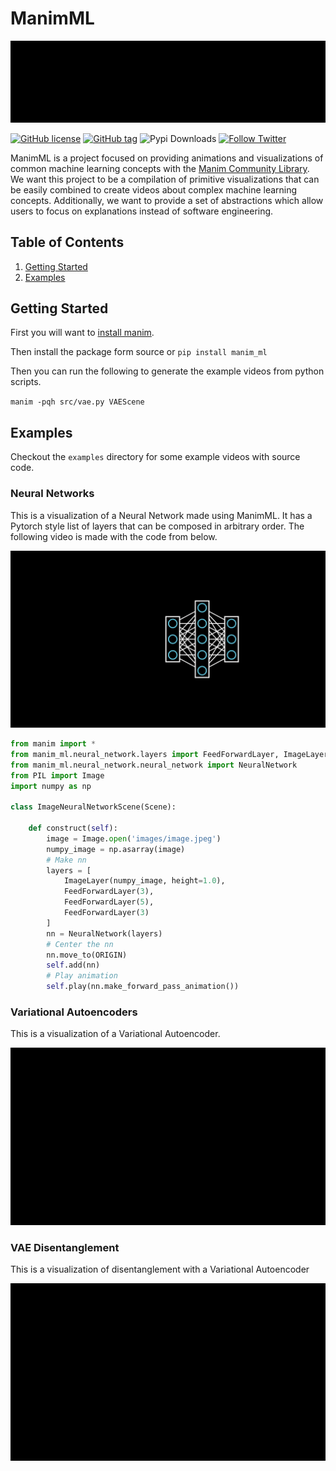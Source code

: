 # ManimML
<a href="https://github.com/helblazer811/ManimMachineLearning">
    <img src="examples/media/ManimMLLogo.gif">
</a>

[![GitHub license](https://img.shields.io/github/license/helblazer811/ManimMachineLearning)](https://github.com/helblazer811/ManimMachineLearning/blob/main/LICENSE.md)
[![GitHub tag](https://img.shields.io/github/v/release/helblazer811/ManimMachineLearning)](https://img.shields.io/github/v/release/helblazer811/ManimMachineLearning)
![Pypi Downloads](https://img.shields.io/pypi/dm/manim-ml)
[![Follow Twitter](https://img.shields.io/twitter/follow/alec_helbling?style=social)](https://twitter.com/alec_helbling)

ManimML is a project focused on providing animations and visualizations of common machine learning concepts with the [Manim Community Library](https://www.manim.community/). We want this project to be a compilation of primitive visualizations that can be easily combined to create videos about complex machine learning concepts. Additionally, we want to provide a set of abstractions which allow users to focus on explanations instead of software engineering.

## Table of Contents

1. [Getting Started](#getting-started)
2. [Examples](#examples)

## Getting Started 
First you will want to [install manim](https://docs.manim.community/en/stable/installation.html). 

Then install the package form source or
`pip install manim_ml`

Then you can run the following to generate the example videos from python scripts. 

`manim -pqh src/vae.py VAEScene`

## Examples

Checkout the ```examples``` directory for some example videos with source code. 

### Neural Networks

This is a visualization of a Neural Network made using ManimML. It has a Pytorch style list of layers that can be composed in arbitrary order. The following video is made with the code from below.  

<img src="examples/media/ImageNeuralNetworkScene.gif">

```python
from manim import *
from manim_ml.neural_network.layers import FeedForwardLayer, ImageLayer
from manim_ml.neural_network.neural_network import NeuralNetwork
from PIL import Image
import numpy as np

class ImageNeuralNetworkScene(Scene):

    def construct(self):
        image = Image.open('images/image.jpeg')
        numpy_image = np.asarray(image)
        # Make nn
        layers = [
            ImageLayer(numpy_image, height=1.0),
            FeedForwardLayer(3), 
            FeedForwardLayer(5),
            FeedForwardLayer(3)
        ]
        nn = NeuralNetwork(layers)
        # Center the nn
        nn.move_to(ORIGIN)
        self.add(nn)
        # Play animation
        self.play(nn.make_forward_pass_animation())
```


### Variational Autoencoders

This is a visualization of a Variational Autoencoder. 

<img src="examples/media/VAEScene.gif">

### VAE Disentanglement 

This is a visualization of disentanglement with a Variational Autoencoder

<img src="examples/media/DisentanglementScene.gif">


